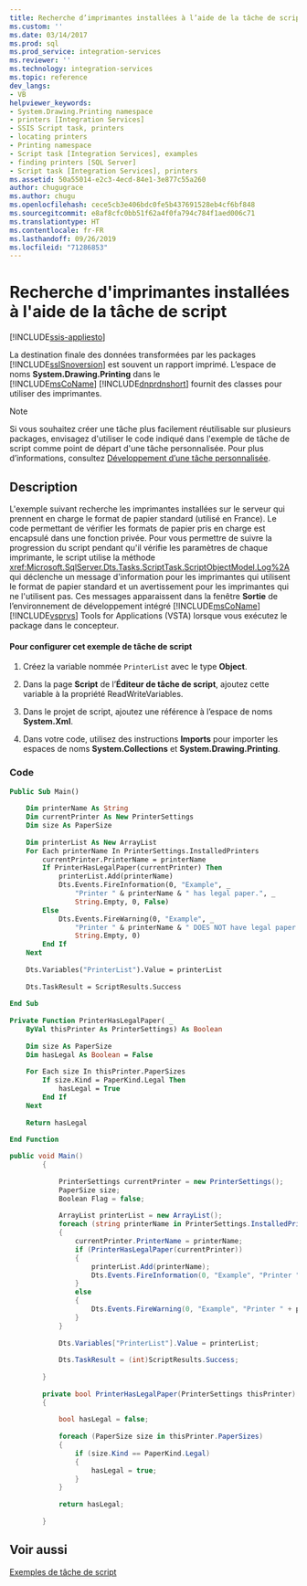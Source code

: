 ```yaml
---
title: Recherche d’imprimantes installées à l’aide de la tâche de script | Microsoft Docs
ms.custom: ''
ms.date: 03/14/2017
ms.prod: sql
ms.prod_service: integration-services
ms.reviewer: ''
ms.technology: integration-services
ms.topic: reference
dev_langs:
- VB
helpviewer_keywords:
- System.Drawing.Printing namespace
- printers [Integration Services]
- SSIS Script task, printers
- locating printers
- Printing namespace
- Script task [Integration Services], examples
- finding printers [SQL Server]
- Script task [Integration Services], printers
ms.assetid: 50a55014-e2c3-4ecd-84e1-3e877c55a260
author: chugugrace
ms.author: chugu
ms.openlocfilehash: cece5cb3e406bdc0fe5b437691528eb4cf6bf848
ms.sourcegitcommit: e8af8cfc0bb51f62a4f0fa794c784f1aed006c71
ms.translationtype: HT
ms.contentlocale: fr-FR
ms.lasthandoff: 09/26/2019
ms.locfileid: "71286853"
---
```

# <a name="finding-installed-printers-with-the-script-task"></a>Recherche d'imprimantes installées à l'aide de la tâche de script

[!INCLUDE[ssis-appliesto](../../includes/ssis-appliesto-ssvrpluslinux-asdb-asdw-xxx.md)]


  La destination finale des données transformées par les packages [!INCLUDE[ssISnoversion](../../includes/ssisnoversion-md.md)] est souvent un rapport imprimé. L’espace de noms **System.Drawing.Printing** dans le [!INCLUDE[msCoName](../../includes/msconame-md.md)] [!INCLUDE[dnprdnshort](../../includes/dnprdnshort-md.md)] fournit des classes pour utiliser des imprimantes.  
  
> [!NOTE]  
>  Si vous souhaitez créer une tâche plus facilement réutilisable sur plusieurs packages, envisagez d'utiliser le code indiqué dans l'exemple de tâche de script comme point de départ d'une tâche personnalisée. Pour plus d’informations, consultez [Développement d’une tâche personnalisée](../../integration-services/extending-packages-custom-objects/task/developing-a-custom-task.md).  
  
## <a name="description"></a>Description  
 L'exemple suivant recherche les imprimantes installées sur le serveur qui prennent en charge le format de papier standard (utilisé en France). Le code permettant de vérifier les formats de papier pris en charge est encapsulé dans une fonction privée. Pour vous permettre de suivre la progression du script pendant qu'il vérifie les paramètres de chaque imprimante, le script utilise la méthode <xref:Microsoft.SqlServer.Dts.Tasks.ScriptTask.ScriptObjectModel.Log%2A> qui déclenche un message d'information pour les imprimantes qui utilisent le format de papier standard et un avertissement pour les imprimantes qui ne l'utilisent pas. Ces messages apparaissent dans la fenêtre **Sortie** de l’environnement de développement intégré [!INCLUDE[msCoName](../../includes/msconame-md.md)] [!INCLUDE[vsprvs](../../includes/vsprvs-md.md)] Tools for Applications (VSTA) lorsque vous exécutez le package dans le concepteur.  
  
#### <a name="to-configure-this-script-task-example"></a>Pour configurer cet exemple de tâche de script  
  
1.  Créez la variable nommée `PrinterList` avec le type **Object**.  
  
2.  Dans la page **Script** de l’**Éditeur de tâche de script**, ajoutez cette variable à la propriété ReadWriteVariables.  
  
3.  Dans le projet de script, ajoutez une référence à l’espace de noms **System.Xml**.  
  
4.  Dans votre code, utilisez des instructions **Imports** pour importer les espaces de noms **System.Collections** et **System.Drawing.Printing**.  
  
### <a name="code"></a>Code  
  
```vb  
Public Sub Main()  
  
    Dim printerName As String  
    Dim currentPrinter As New PrinterSettings  
    Dim size As PaperSize  
  
    Dim printerList As New ArrayList  
    For Each printerName In PrinterSettings.InstalledPrinters  
        currentPrinter.PrinterName = printerName  
        If PrinterHasLegalPaper(currentPrinter) Then  
            printerList.Add(printerName)  
            Dts.Events.FireInformation(0, "Example", _  
                "Printer " & printerName & " has legal paper.", _  
                String.Empty, 0, False)  
        Else  
            Dts.Events.FireWarning(0, "Example", _  
                "Printer " & printerName & " DOES NOT have legal paper.", _  
                String.Empty, 0)  
        End If  
    Next  
  
    Dts.Variables("PrinterList").Value = printerList  
  
    Dts.TaskResult = ScriptResults.Success  
  
End Sub  
  
Private Function PrinterHasLegalPaper( _  
    ByVal thisPrinter As PrinterSettings) As Boolean  
  
    Dim size As PaperSize  
    Dim hasLegal As Boolean = False  
  
    For Each size In thisPrinter.PaperSizes  
        If size.Kind = PaperKind.Legal Then  
            hasLegal = True  
        End If  
    Next  
  
    Return hasLegal  
  
End Function  
```  
  
```csharp  
public void Main()  
        {  
  
            PrinterSettings currentPrinter = new PrinterSettings();  
            PaperSize size;  
            Boolean Flag = false;  
  
            ArrayList printerList = new ArrayList();  
            foreach (string printerName in PrinterSettings.InstalledPrinters)  
            {  
                currentPrinter.PrinterName = printerName;  
                if (PrinterHasLegalPaper(currentPrinter))  
                {  
                    printerList.Add(printerName);  
                    Dts.Events.FireInformation(0, "Example", "Printer " + printerName + " has legal paper.", String.Empty, 0, ref Flag);  
                }  
                else  
                {  
                    Dts.Events.FireWarning(0, "Example", "Printer " + printerName + " DOES NOT have legal paper.", String.Empty, 0);  
                }  
            }  
  
            Dts.Variables["PrinterList"].Value = printerList;  
  
            Dts.TaskResult = (int)ScriptResults.Success;  
  
        }  
  
        private bool PrinterHasLegalPaper(PrinterSettings thisPrinter)  
        {  
  
            bool hasLegal = false;  
  
            foreach (PaperSize size in thisPrinter.PaperSizes)  
            {  
                if (size.Kind == PaperKind.Legal)  
                {  
                    hasLegal = true;  
                }  
            }  
  
            return hasLegal;  
  
        }  
```  
  
## <a name="see-also"></a>Voir aussi  
 [Exemples de tâche de script](../../integration-services/extending-packages-scripting-task-examples/script-task-examples.md)  
  
  
